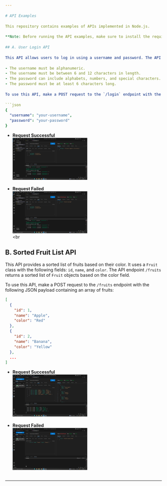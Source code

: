 ```yaml
---

# API Examples

This repository contains examples of APIs implemented in Node.js.

**Note: Before running the API examples, make sure to install the required dependencies by running `npm i` in the app directory.**

## A. User Login API

This API allows users to log in using a username and password. The API enforces certain requirements for the username and password as follows:

- The username must be alphanumeric.
- The username must be between 6 and 12 characters in length.
- The password can include alphabets, numbers, and special characters.
- The password must be at least 6 characters long.

To use this API, make a POST request to the `/login` endpoint with the following JSON payload:

```json
{
  "username": "your-username",
  "password": "your-password"
}
```

- **Request Successful**  <br>
  <img src="./screenshots/loginSuccessful.PNG" width="50%" alt="TrendingPage"> <br> <br>
- **Request Failed**  <br>
  <img src="./screenshots/loginFailed.PNG" width="50%" alt="SearchResults"> <br> <br

## B. Sorted Fruit List API

This API provides a sorted list of fruits based on their color. It uses a `Fruit` class with the following fields: `id`, `name`, and `color`. The API endpoint `/fruits` returns a sorted list of `Fruit` objects based on the color field.

To use this API, make a POST request to the `/fruits` endpoint with the following JSON payload containing an array of fruits:

```json
[
  {
    "id": 1,
    "name": "Apple",
    "color": "Red"
  },
  {
    "id": 2,
    "name": "Banana",
    "color": "Yellow"
  },
  ...
]
```

- **Request Successful**  <br>
  <img src="./screenshots/fruitSuccessful.PNG" width="50%" alt="TrendingPage"> <br> <br>
- **Request Failed**  <br>
  <img src="./screenshots/fruitsFailed.PNG" width="50%" alt="SearchResults"> <br> <br>

---
```

